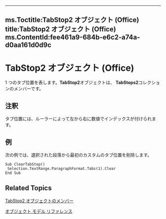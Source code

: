 

---
ms.Toctitle:TabStop2 オブジェクト (Office)
title:TabStop2 オブジェクト (Office)
ms.ContentId:fee461a9-684b-e6c2-a74a-d0aa161d0d9c
---
# TabStop2 オブジェクト (Office)




1 つのタブ位置を表します。**TabStop2**オブジェクトは、 **TabStops2**コレクションのメンバーです。

## 注釈
タブ位置には、ルーラーによって左から右に数値でインデックスが付けられます。



## 例
次の例では、選択された段落から最初のカスタムのタブ位置を削除します。

```vba
Sub ClearTabStop() 
 Selection.TextRange.ParagraphFormat.Tabs(1).Clear 
End Sub 

```




## Related Topics

[TabStop2 オブジェクトのメンバー](e917b4b4-3df3-93a1-3cf8-ce65edc5f18e.md)

[オブジェクト モデル リファレンス](499c789a-aba2-0fad-649a-0ea964cd3b5e.md)




